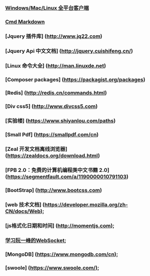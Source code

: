 ### [Windows/Mac/Linux 全平台客户端](https://www.zybuluo.com/cmd/)
### [Cmd Markdown](https://www.zybuluo.com/mdeditor)

### [Jquery 插件库] (http://www.jq22.com)
### [Jquery Api 中文文档] (http://jquery.cuishifeng.cn/)
### [Linux 命令大全] (http://man.linuxde.net)
### [Composer packages] (https://packagist.org/packages)
### [Redis] (http://redis.cn/commands.html)

### [Div css5] (http://www.divcss5.com)
### [实验楼] (https://www.shiyanlou.com/paths)
### [Small Pdf] (https://smallpdf.com/cn)
### [Zeal 开发文档离线浏览器] (https://zealdocs.org/download.html)
### [FPB 2.0：免费的计算机编程类中文书籍 2.0] (https://segmentfault.com/a/1190000010791103)
### [BootStrap] (http://www.bootcss.com)
### [web 技术文档] (https://developer.mozilla.org/zh-CN/docs/Web);

### [js格式化日期和时间] (http://momentjs.com);
### [学习阮一峰的WebSocket](https://segmentfault.com/a/1190000009585758);
### [MongoDB] (https://www.mongodb.com/cn);
### [swoole] (https://www.swoole.com/);
